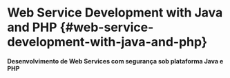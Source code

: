 # Web Service Development with Java and PHP {#web-service-development-with-java-and-php}

**Desenvolvimento de Web Services com segurança sob plataforma Java e PHP**



